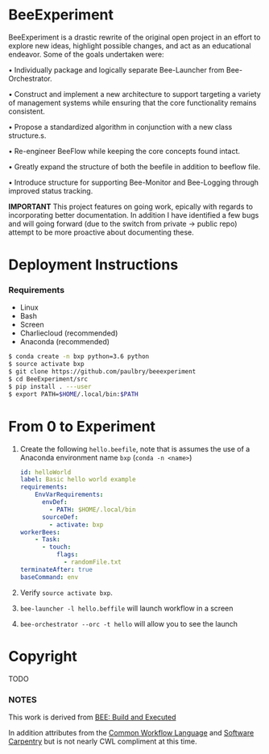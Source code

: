 # BeeExperiment
BeeExperiment is a drastic rewrite of the original open project in an effort to explore
new ideas, highlight possible changes, and act as an educational endeavor. Some of the 
goals undertaken were:

•	Individually package and logically separate Bee-Launcher from Bee-Orchestrator.

•	Construct and implement a new architecture to support targeting a variety of management systems while ensuring that the core functionality remains consistent.

•	Propose a standardized algorithm in conjunction with a new class structure.s.

•	Re-engineer BeeFlow while keeping the core concepts found intact.

•	Greatly expand the structure of both the beefile in addition to beeflow file.

•	Introduce structure for supporting Bee-Monitor and Bee-Logging through improved status tracking.
 

**IMPORTANT** This project features on going work, epically with regards to
incorporating better documentation. In addition I have identified a few bugs
and will going forward (due to the switch from private -> public repo) attempt 
to be more proactive about documenting these.


# Deployment Instructions

### Requirements
- Linux
- Bash
- Screen
- Charliecloud (recommended)
- Anaconda (recommended)

```bash
$ conda create -n bxp python=3.6 python
$ source activate bxp
$ git clone https://github.com/paulbry/beeexperiment
$ cd BeeExperiment/src
$ pip install . ---user
$ export PATH=$HOME/.local/bin:$PATH
```

# From 0 to Experiment

1. Create the following `hello.beefile`, note that is assumes the use of a Anaconda
environment name `bxp` (`conda -n <name>`)
    
    ````yaml
    id: helloWorld
    label: Basic hello world example
    requirements:
        EnvVarRequirements:
          envDef:
            - PATH: $HOME/.local/bin
          sourceDef:
            - activate: bxp
    workerBees:
        - Task:
          - touch:
              flags:
                - randomFile.txt
    terminateAfter: true
    baseCommand: env
    ````

2. Verify `source activate bxp`.

3. `bee-launcher -l hello.beffile` will launch workflow in a screen

4. `bee-orchestrator --orc -t hello` will allow you to see the launch

# Copyright
TODO


### NOTES
This work is derived from [BEE: Build and Executed](https://github.com/lanl/BEE)

In addition attributes from the [Common Workflow Language](https://www.commonwl.org/) and
 [Software Carpentry](https://software-carpentry.org/) but is not nearly CWL compliment at this 
 time.
